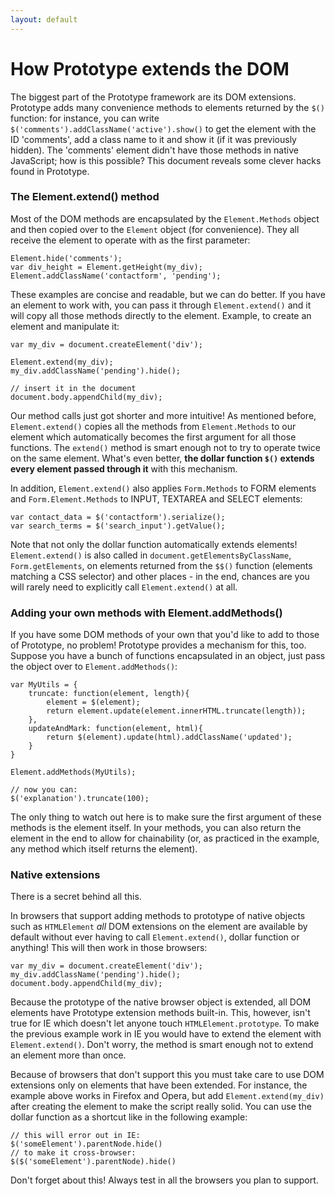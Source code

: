 ```yaml
---
layout: default
---
```


How Prototype extends the DOM
=============================

The biggest part of the Prototype framework are its DOM extensions. Prototype adds many convenience methods to elements returned by the `$()` function: for instance, you can write `$('comments').addClassName('active').show()` to get the element with the ID 'comments', add a class name to it and show it (if it was previously hidden). The 'comments' element didn't have those methods in native JavaScript; how is this possible? This document reveals some clever hacks found in Prototype.

### The Element.extend() method

Most of the DOM methods are encapsulated by the `Element.Methods` object and
then copied over to the `Element` object (for convenience). They all receive the
element to operate with as the first parameter:

    Element.hide('comments');
    var div_height = Element.getHeight(my_div);
    Element.addClassName('contactform', 'pending');

These examples are concise and readable, but we can do better. If you have an
element to work with, you can pass it through `Element.extend()` and it will
copy all those methods directly to the element. Example, to create an element
and manipulate it:

    var my_div = document.createElement('div');
    	
    Element.extend(my_div);
    my_div.addClassName('pending').hide();
    	
    // insert it in the document
    document.body.appendChild(my_div);

Our method calls just got shorter and more intuitive! As mentioned before,
`Element.extend()` copies all the methods from `Element.Methods` to our element
which automatically becomes the first argument for all those functions. The
`extend()` method is smart enough not to try to operate twice on the same
element. What's even better, **the dollar function `$()` extends every element
passed through it** with this mechanism.

In addition, `Element.extend()` also applies `Form.Methods` to FORM elements
and `Form.Element.Methods` to INPUT, TEXTAREA and SELECT elements:

    var contact_data = $('contactform').serialize();
    var search_terms = $('search_input').getValue();

Note that not only the dollar function automatically extends elements!
`Element.extend()` is also called in `document.getElementsByClassName`,
`Form.getElements`, on elements returned from the `$$()` function (elements
matching a CSS selector) and other places - in the end, chances are you will
rarely need to explicitly call `Element.extend()` at all.


### Adding your own methods with Element.addMethods()

If you have some DOM methods of your own that you'd like to add to those of
Prototype, no problem! Prototype provides a mechanism for this, too. Suppose
you have a bunch of functions encapsulated in an object, just pass the object
over to `Element.addMethods()`:

    var MyUtils = {
    	truncate: function(element, length){
    		element = $(element);
    		return element.update(element.innerHTML.truncate(length));
    	},
    	updateAndMark: function(element, html){
    		return $(element).update(html).addClassName('updated');
    	}
    }
    	
    Element.addMethods(MyUtils);
    	
    // now you can:
    $('explanation').truncate(100);

The only thing to watch out here is to make sure the first argument of these methods is the element itself. In your methods, you can also return the element in the end to allow for chainability (or, as practiced in the example, any method which itself returns the element).


### Native extensions

There is a secret behind all this.

In browsers that support adding methods to prototype of native objects such as 
`HTMLElement` *all* DOM extensions on the element are available by
default without ever having to call `Element.extend()`, dollar function or
anything! This will then work in those browsers:

    var my_div = document.createElement('div');
    my_div.addClassName('pending').hide();
    document.body.appendChild(my_div);

Because the prototype of the native browser object is extended, all DOM elements
have Prototype extension methods built-in. This, however, isn't true for IE
which doesn't let anyone touch `HTMLElement.prototype`. To make the previous
example work in IE you would have to extend the element with `Element.extend()`.
Don't worry, the method is smart enough not to extend an element more than once.

Because of browsers that don't support this you must take care to use DOM
extensions only on elements that have been extended. For instance, the example
above works in Firefox and Opera, but add `Element.extend(my_div)` after
creating the element to make the script really solid. You can use the dollar
function as a shortcut like in the following example:

    // this will error out in IE: 
    $('someElement').parentNode.hide()
    // to make it cross-browser:
    $($('someElement').parentNode).hide()

Don't forget about this! Always test in all the browsers you plan to support.
